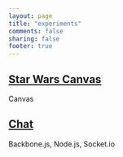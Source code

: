 ```yaml
---
layout: page
title: "experiments"
comments: false
sharing: false
footer: true
---
```


## [Star Wars Canvas](http://axelhzf.com/starwars-canvas/)

Canvas

## [Chat](http://axelhzf.com/chat)

Backbone.js, Node.js, Socket.io